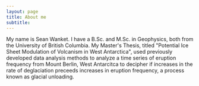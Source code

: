 ```yaml
---
layout: page
title: About me
subtitle: 
---
```


My name is Sean Wanket. I have a B.Sc. and M.Sc. in Geophysics, both from the University of British Columbia. My Master's Thesis, titled "Potential Ice Sheet Modulation of Volcanism in West Antarctica", used previously developed data analysis methods to analyze a time series of eruption frequency from Mount Berlin, West Antarcitca to decipher if increases in the rate of deglaciation preceeds increases in eruption frequency, a process known as glacial unloading.
